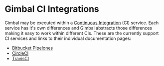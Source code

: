 # Gimbal CI Integrations

Gimbal may be executed within a [Continuous Integration](https://en.wikipedia.org/wiki/Continuous_integration) (CI) service. Each service has it's own differences and Gimbal abstracts those differences making it easy to work within different CIs. These are the currently support CI services and links to their individual documentation pages:

- [Bitbucket Pipelones](./bitbucket)
- [CircleCI](./circleci)
- [TravisCI](./travisci)
